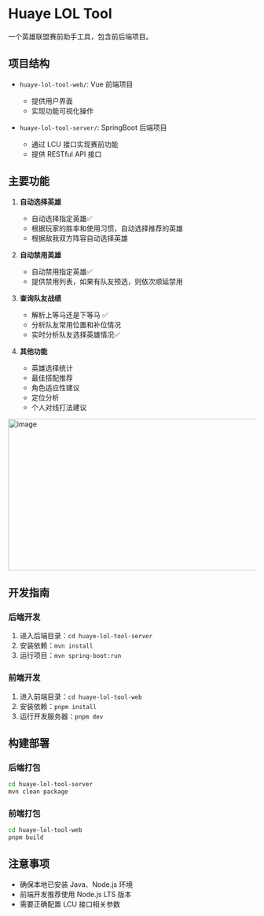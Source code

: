 # Huaye LOL Tool

一个英雄联盟赛前助手工具，包含前后端项目。

## 项目结构

- `huaye-lol-tool-web/`: Vue 前端项目
  - 提供用户界面
  - 实现功能可视化操作

- `huaye-lol-tool-server/`: SpringBoot 后端项目
  - 通过 LCU 接口实现赛前功能
  - 提供 RESTful API 接口

## 主要功能

1. **自动选择英雄**
   - 自动选择指定英雄✅
   - 根据玩家的胜率和使用习惯，自动选择推荐的英雄
   - 根据敌我双方阵容自动选择英雄

2. **自动禁用英雄**
   - 自动禁用指定英雄✅
   - 提供禁用列表，如果有队友预选，则依次顺延禁用

3. **查询队友战绩**
   - 解析上等马还是下等马 ✅
   - 分析队友常用位置和补位情况
   - 实时分析队友选择英雄情况✅

4. **其他功能**
   - 英雄选择统计
   - 最佳搭配推荐
   - 角色适应性建议
   - 定位分析
   - 个人对线打法建议

<img width="1019" height="308" alt="image" src="https://github.com/user-attachments/assets/ad5f2bd9-1771-4326-bf00-8a39694bf25e" />


## 开发指南

### 后端开发
1. 进入后端目录：`cd huaye-lol-tool-server`
2. 安装依赖：`mvn install`
3. 运行项目：`mvn spring-boot:run`

### 前端开发
1. 进入前端目录：`cd huaye-lol-tool-web`
2. 安装依赖：`pnpm install`
3. 运行开发服务器：`pnpm dev`

## 构建部署

### 后端打包
```bash
cd huaye-lol-tool-server
mvn clean package
```

### 前端打包
```bash
cd huaye-lol-tool-web
pnpm build
```

## 注意事项
- 确保本地已安装 Java、Node.js 环境
- 前端开发推荐使用 Node.js LTS 版本
- 需要正确配置 LCU 接口相关参数
